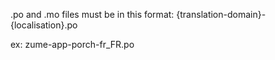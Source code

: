 .po and .mo files must be in this format:
{translation-domain}-{localisation}.po

ex:
zume-app-porch-fr_FR.po
